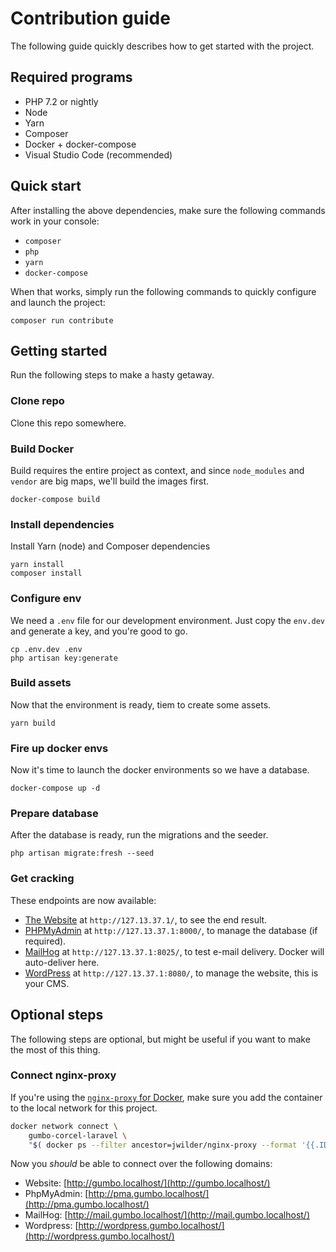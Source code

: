 # Contribution guide

The following guide quickly describes how to get started with the project.

## Required programs

- PHP 7.2 or nightly
- Node
- Yarn
- Composer
- Docker + docker-compose
- Visual Studio Code (recommended)

## Quick start

After installing the above dependencies, make sure the following commands work in your console:

- `composer`
- `php`
- `yarn`
- `docker-compose`

When that works, simply run the following commands to quickly configure and launch the project:

```
composer run contribute
```

## Getting started

Run the following steps to make a hasty getaway.

### Clone repo

Clone this repo somewhere.

### Build Docker

Build requires the entire project as context, and since `node_modules` and `vendor` are big maps, we'll
build the images first.

```
docker-compose build
```

### Install dependencies

Install Yarn (node) and Composer dependencies

```
yarn install
composer install
```

### Configure env

We need a `.env` file for our development environment. Just copy the `env.dev` and
generate a key, and you're good to go.

```
cp .env.dev .env
php artisan key:generate
```

### Build assets

Now that the environment is ready, tiem to create some assets.

```
yarn build
```

### Fire up docker envs

Now it's time to launch the docker environments so we have a database.

```
docker-compose up -d
```

### Prepare database

After the database is ready, run the migrations and the seeder.

```
php artisan migrate:fresh --seed
```

### Get cracking

These endpoints are now available:

- [The Website](http://127.13.37.1) at `http://127.13.37.1/`, to see the end result.
- [PHPMyAdmin](http://127.13.37.1::8000) at `http://127.13.37.1:8000/`, to manage the database (if required).
- [MailHog](http://127.13.37.1::8025) at `http://127.13.37.1:8025/`, to test e-mail delivery. Docker will auto-deliver here.
- [WordPress](http://127.13.37.1::8080) at `http://127.13.37.1:8080/`, to manage the website, this is your CMS.

## Optional steps

The following steps are optional, but might be useful if you want to make the most of this thing.

### Connect nginx-proxy

If you're using the [`nginx-proxy` for Docker](https://github.com/jwilder/nginx-proxy), make sure you add the container to the
local network for this project.

```bash
docker network connect \
    gumbo-corcel-laravel \
    "$( docker ps --filter ancestor=jwilder/nginx-proxy --format '{{.ID}}' | head -n1 )"
```

Now you *should* be able to connect over the following domains:

- Website: [http://gumbo.localhost/](http://gumbo.localhost/)
- PhpMyAdmin: [http://pma.gumbo.localhost/](http://pma.gumbo.localhost/)
- MailHog: [http://mail.gumbo.localhost/](http://mail.gumbo.localhost/)
- Wordpress: [http://wordpress.gumbo.localhost/](http://wordpress.gumbo.localhost/)
